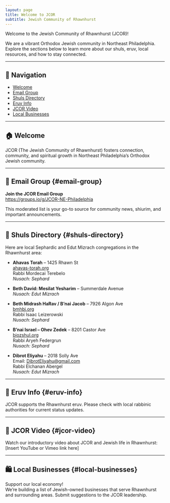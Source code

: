 ```yaml
---
layout: page
title: Welcome to JCOR
subtitle: Jewish Community of Rhawnhurst
---
```


Welcome to the Jewish Community of Rhawnhurst (JCOR)!

We are a vibrant Orthodox Jewish community in Northeast Philadelphia. Explore the sections below to learn more about our shuls, eruv, local resources, and how to stay connected.

---

## 🔗 Navigation

- [Welcome](#welcome)
- [Email Group](#email-group)
- [Shuls Directory](#shuls-directory)
- [Eruv Info](#eruv-info)
- [JCOR Video](#jcor-video)
- [Local Businesses](#local-businesses)

---

## 🏠 Welcome

JCOR (The Jewish Community of Rhawnhurst) fosters connection, community, and spiritual growth in Northeast Philadelphia’s Orthodox Jewish community.

---

## 📧 Email Group {#email-group}

**Join the JCOR Email Group**  
<https://groups.io/g/JCOR-NE-Philadelphia>

This moderated list is your go-to source for community news, shiurim, and important announcements.

---

## 🕍 Shuls Directory {#shuls-directory}

Here are local Sephardic and Edut Mizrach congregations in the Rhawnhurst area:

- **Ahavas Torah** – 1425 Rhawn St  
  [ahavas-torah.org](http://ahavas-torah.org)  
  Rabbi Mordecai Terebelo  
  *Nusach: Sephard*

- **Beth David: Mesilat Yesharim** – Summerdale Avenue  
  *Nusach: Edut Mizrach*

- **Beth Midrash HaRav / B’nai Jacob** – 7926 Algon Ave  
  [bmhbj.org](http://bmhbj.org)  
  Rabbi Isaac Leizerowski  
  *Nusach: Sephard*

- **B’nai Israel – Ohev Zedek** – 8201 Castor Ave  
  [biozshul.org](http://biozshul.org)  
  Rabbi Aryeh Federgrun  
  *Nusach: Sephard*

- **Dibrot Eliyahu** – 2018 Solly Ave  
  Email: DibrotEliyahu@gmail.com  
  Rabbi Elchanan Abergel  
  *Nusach: Edut Mizrach*

---

## 🧯 Eruv Info {#eruv-info}

JCOR supports the Rhawnhurst eruv. Please check with local rabbinic authorities for current status updates.

---

## 🎥 JCOR Video {#jcor-video}

Watch our introductory video about JCOR and Jewish life in Rhawnhurst:  
[Insert YouTube or Vimeo link here]

---

## 🛍️ Local Businesses {#local-businesses}

Support our local economy!  
We’re building a list of Jewish-owned businesses that serve Rhawnhurst and surrounding areas. Submit suggestions to the JCOR leadership.
